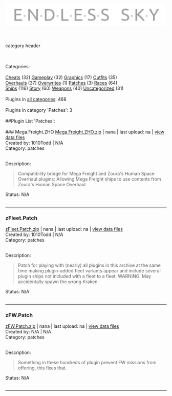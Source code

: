 <img src='res/icon.png' width='500'></img><br><br><br><br>
category header



<br><br>Categories:<br><br>[Cheats](cheats.md) (32)  [Gameplay](gameplay.md) (32)  [Graphics](graphics.md) (17)  [Outfits](outfits.md) (35)<br>[Overhauls](overhauls.md) (37)  [Overwrites](overwrites.md) (1)  [Patches](patches.md) (3)  [Races](races.md) (64)<br>[Ships](ships.md) (116)  [Story](story.md) (60)  [Weapons](weapons.md) (40)  [Uncategorized](uncategorized.md) (31)<br><br> Plugins in [all categories](../../README.md): 468<br><br>
 Plugins in category 'Patches': 3<br><br>
##Plugin List 'Patches':<br><br>### Mega.Freight.ZHO
[Mega.Freight.ZHO.zip](https://github.com/zuckung/test3/releases/download/Latest/Mega.Freight.ZHO.zip) | nana | last upload: na | [view data files](https://github.com/zuckung/test3/tree/main/Working/All%20Plugins/Mega.Freight.ZHO/) <br>
Created by: 1010Todd | N/A<br>
Category: patches<br><br>

Description:<br>
>Compatibility bridge for Mega Freight and Zoura's Human Space Overhaul plugins; Allowing Mega Freight ships to use contents from Zoura's Human Space Overhaul


Status: N/A<br><br> 
___ 

### zFleet.Patch
[zFleet.Patch.zip](https://github.com/zuckung/test3/releases/download/Latest/zFleet.Patch.zip) | nana | last upload: na | [view data files](https://github.com/zuckung/test3/tree/main/Working/All%20Plugins/zFleet.Patch/) <br>
Created by: 1010Todd | N/A<br>
Category: patches<br><br>

Description:<br>
>Patch for playing with (nearly) all plugins in this archive at the same time making plugin-added fleet variants appear and include several plugin ships not included with a fleet to a fleet.
>WARNING: May accidentally spawn the wrong Kraken.


Status: N/A<br><br> 
___ 

### zFW.Patch
[zFW.Patch.zip](https://github.com/zuckung/test3/releases/download/Latest/zFW.Patch.zip) | nana | last upload: na | [view data files](https://github.com/zuckung/test3/tree/main/Working/All%20Plugins/zFW.Patch/) <br>
Created by: N/A | N/A<br>
Category: patches<br><br>

Description:<br>
>Something in these hundreds of plugin prevent FW missions from offering, this fixes that.


Status: N/A<br><br> 
___ 


